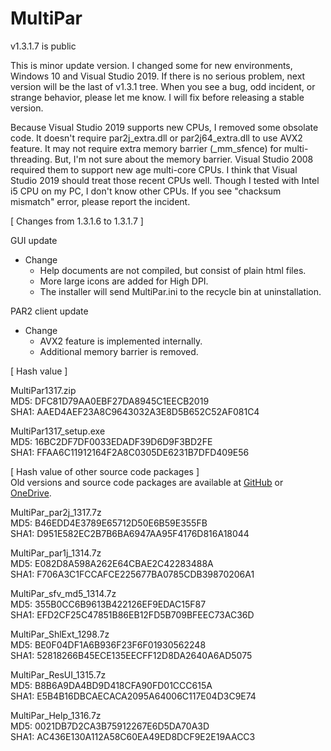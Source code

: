 # MultiPar

v1.3.1.7 is public

 This is minor update version. 
I changed some for new environments, Windows 10 and Visual Studio 2019. 
If there is no serious problem, next version will be the last of v1.3.1 tree. 
When you see a bug, odd incident, or strange behavior, please let me know. 
I will fix before releasing a stable version. 

 Because Visual Studio 2019 supports new CPUs, I removed some obsolate code. 
It doesn't require par2j_extra.dll or par2j64_extra.dll to use AVX2 feature. 
It may not require extra memory barrier (_mm_sfence) for multi-threading. 
But, I'm not sure about the memory barrier. 
Visual Studio 2008 required them to support new age multi-core CPUs. 
I think that Visual Studio 2019 should treat those recent CPUs well. 
Though I tested with Intel i5 CPU on my PC, I don't know other CPUs. 
If you see "chacksum mismatch" error, please report the incident. 


[ Changes from 1.3.1.6 to 1.3.1.7 ]  

GUI update  
- Change  
  - Help documents are not compiled, but consist of plain html files.  
  - More large icons are added for High DPI.  
  - The installer will send MultiPar.ini to the recycle bin at uninstallation.  

PAR2 client update  
- Change  
  - AVX2 feature is implemented internally.  
  - Additional memory barrier is removed.  


[ Hash value ]  

MultiPar1317.zip  
MD5: DFC81D79AA0EBF27DA8945C1EECB2019  
SHA1: AAED4AEF23A8C9643032A3E8D5B652C52AF081C4  

MultiPar1317_setup.exe  
MD5: 16BC2DF7DF0033EDADF39D6D9F3BD2FE  
SHA1: FFAA6C11912164F2A8C0305DE6231B7DFD409E56  


[ Hash value of other source code packages ]  
 Old versions and source code packages are available at 
[GitHub](https://github.com/Yutaka-Sawada/MultiPar/releases) or 
[OneDrive](https://1drv.ms/u/s!AtGhNMUyvbWOaSo1n_R8awJ_hg0?e=4V0gXu).  

MultiPar_par2j_1317.7z  
MD5: B46EDD4E3789E65712D50E6B59E355FB  
SHA1: D951E582EC2B7B6BA6947AA95F4176D816A18044  

MultiPar_par1j_1314.7z  
MD5: E082D8A598A262E64CBAE2C42283488A  
SHA1: F706A3C1FCCAFCE225677BA0785CDB39870206A1  

MultiPar_sfv_md5_1314.7z  
MD5: 355B0CC6B9613B422126EF9EDAC15F87  
SHA1: EFD2CF25C47851B86EB12FD5B709BFEEC73AC36D  

MultiPar_ShlExt_1298.7z  
MD5: BE0F04DF1A6B936F23F6F01930562248  
SHA1: 52818266B45ECE135EECFF12D8DA2640A6AD5075  

MultiPar_ResUI_1315.7z  
MD5: B8B6A9DA4BD9D418CFA90FD01CCC615A  
SHA1: E5B4B16DBCAECACA2095A64006C117E04D3C9E74  

MultiPar_Help_1316.7z  
MD5: 0021DB7D2CA3B75912267E6D5DA70A3D  
SHA1: AC436E130A112A58C60EA49ED8DCF9E2E19AACC3  
